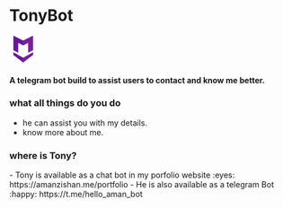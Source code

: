 
# TonyBot

![click on the logo to talk to Tony](https://github.com/adam-p/markdown-here/raw/master/src/common/images/icon48.png "hey,there")

<h4>A telegram bot build to assist users to contact and know me better.</h4>
<h3>what all things do you do</h3>

- he can assist you with my details.
- know more about me.

<h3>where is Tony?</h3>
- Tony is available as a chat bot in my porfolio website :eyes: https://amanzishan.me/portfolio
- He is also available as a telegram Bot :happy: https://t.me/hello_aman_bot

